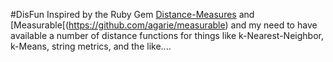 #DisFun
Inspired by the Ruby Gem [Distance-Measures](https://github.com/reddavis/Distance-Measures) and [Measurable[(https://github.com/agarie/measurable) and my need to have available a number of distance functions for things like k-Nearest-Neighbor, k-Means, string metrics, and the like....

